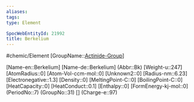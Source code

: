 ```yaml
---
aliases: 
tags: 
type: Element

SpocWebEntityId: 21992
title: Berkelium
---
```


#chemic/Element 
[GroupName::[Actinide-Group](chemic/Elements/Actinide-Group.md)]


[Name-en::Berkelium]
[Name-de::Berkelium]
(Abbr::Bk)
[Weight-u::247]
[AtomRadius::0]
[Atom-Vol-ccm-mol::0]
[Unknown2::0]
[Radius-nm::6.23]
[Electronegative::1.3]
[Density::0]
[MeltingPoint-C::0]
[BoilingPoint-C::0]
[HeatCapacity::0]
[HeatConduct::0.1]
[Enthalpy::0]
[FormEnergy-kj-mol::0]
(PeriodNo::7)
(GroupNo::31)
[]
(Charge-e::97)



